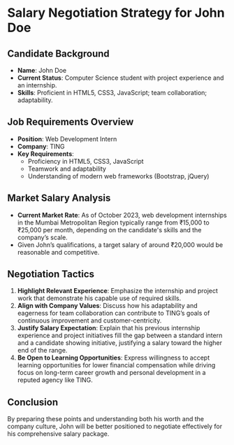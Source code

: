 # Salary Negotiation Strategy for John Doe

## Candidate Background
- **Name**: John Doe
- **Current Status**: Computer Science student with project experience and an internship.
- **Skills**: Proficient in HTML5, CSS3, JavaScript; team collaboration; adaptability.

## Job Requirements Overview
- **Position**: Web Development Intern 
- **Company**: TING
- **Key Requirements**:
  - Proficiency in HTML5, CSS3, JavaScript
  - Teamwork and adaptability
  - Understanding of modern web frameworks (Bootstrap, jQuery)

## Market Salary Analysis
- **Current Market Rate**: As of October 2023, web development internships in the Mumbai Metropolitan Region typically range from ₹15,000 to ₹25,000 per month, depending on the candidate's skills and the company’s scale.
- Given John’s qualifications, a target salary of around ₹20,000 would be reasonable and competitive.

## Negotiation Tactics
1. **Highlight Relevant Experience**: Emphasize the internship and project work that demonstrate his capable use of required skills.
2. **Align with Company Values**: Discuss how his adaptability and eagerness for team collaboration can contribute to TING’s goals of continuous improvement and customer-centricity.
3. **Justify Salary Expectation**: Explain that his previous internship experience and project initiatives fill the gap between a standard intern and a candidate showing initiative, justifying a salary toward the higher end of the range.
4. **Be Open to Learning Opportunities**: Express willingness to accept learning opportunities for lower financial compensation while driving focus on long-term career growth and personal development in a reputed agency like TING.

## Conclusion
By preparing these points and understanding both his worth and the company culture, John will be better positioned to negotiate effectively for his comprehensive salary package.
